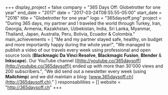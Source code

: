 +++
display_project = false
company = "365 Days Off: Globetrotter for one year"
end_date = "2017"
date = "2017-03-24T08:55:55-05:00"
start_date = "2016"
title = "Globetrotter for one year"
logo = "365daysoff.png"
project = "During 365 days, my partner and I traveled the world through Turkey, Iran, Georgia, Armenia, Kazakhstan, Uzbekistan, India, Sri Lanka, Myanmar, Thailand, Japan, Australia, Peru, Bolivia, Ecuador & Colombia."
main_achievements = [
  "Me and my partner stayed safe, healthy, on budget and more importantly happy during the whole year!",
  "We managed to publish a video of our travels every week using professional and open source tools (**Blackmagic Da Vinci Resolve**, **Blackmagic Fusion**, **Blender** & **Inkscape**). Our YouTube channel ([http://youtube.co/365daysoff](http://youtube.co/365daysoff)) ended up with more than 30'000 views and 200 subscribers.",
  "We did send out a newsletter every week (using **Mailchimp**) and we did maintain a blog: [www.365daysoff.ch](http://365daysoff.ch)."
]
responsabilities = []
website = "http://365daysoff.ch"
+++
